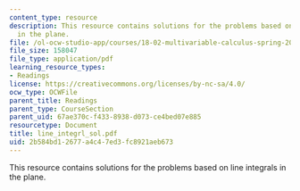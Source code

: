 ```yaml
---
content_type: resource
description: This resource contains solutions for the problems based on line integrals
  in the plane.
file: /ol-ocw-studio-app/courses/18-02-multivariable-calculus-spring-2006/2b584bd12677a4c47ed3fc8921aeb673_line_integrl_sol.pdf
file_size: 158047
file_type: application/pdf
learning_resource_types:
- Readings
license: https://creativecommons.org/licenses/by-nc-sa/4.0/
ocw_type: OCWFile
parent_title: Readings
parent_type: CourseSection
parent_uid: 67ae370c-f433-8938-d073-ce4bed07e885
resourcetype: Document
title: line_integrl_sol.pdf
uid: 2b584bd1-2677-a4c4-7ed3-fc8921aeb673
---
```

This resource contains solutions for the problems based on line integrals in the plane.